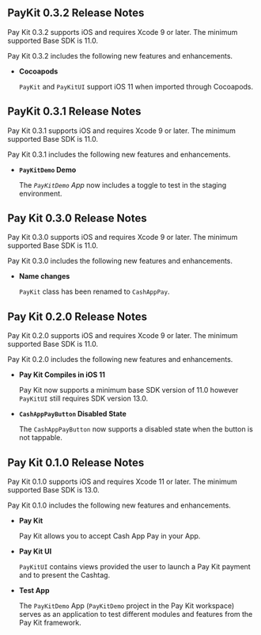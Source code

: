 ## PayKit 0.3.2 Release Notes

Pay Kit 0.3.2 supports iOS and requires Xcode 9 or later. The minimum supported Base SDK is 11.0.

Pay Kit 0.3.2 includes the following new features and enhancements.

- **Cocoapods**

   `PayKit` and `PayKitUI` support iOS 11 when imported through Cocoapods.

## PayKit 0.3.1 Release Notes

Pay Kit 0.3.1 supports iOS and requires Xcode 9 or later. The minimum supported Base SDK is 11.0.

Pay Kit 0.3.1 includes the following new features and enhancements.

- **`PayKitDemo` Demo**

   The *`PayKitDemo` App* now includes a toggle to test in the staging environment.

## Pay Kit 0.3.0 Release Notes
Pay Kit 0.3.0 supports iOS and requires Xcode 9 or later. The minimum supported Base SDK is 11.0.

Pay Kit 0.3.0 includes the following new features and enhancements.

- **Name changes**

   `PayKit` class has been renamed to `CashAppPay`.

## Pay Kit 0.2.0 Release Notes

Pay Kit 0.2.0 supports iOS and requires Xcode 9 or later. The minimum supported Base SDK is 11.0.

Pay Kit 0.2.0 includes the following new features and enhancements.

- **Pay Kit Compiles in iOS 11**

   Pay Kit now supports a minimum base SDK version of 11.0 however `PayKitUI` still requires SDK version 13.0.

- **`CashAppPayButton` Disabled State**

   The `CashAppPayButton` now supports a disabled state when the button is not tappable.

## Pay Kit 0.1.0 Release Notes

Pay Kit 0.1.0 supports iOS and requires Xcode 11 or later. The minimum supported Base SDK is 13.0.

Pay Kit 0.1.0 includes the following new features and enhancements.

- **Pay Kit**

   Pay Kit allows you to accept Cash App Pay in your App.

- **Pay Kit UI**

  `PayKitUI` contains views provided the user to launch a Pay Kit payment and to present the Cashtag.

- **Test App**

  The `PayKitDemo` App (`PayKitDemo` project in the Pay Kit workspace) serves as an application to test different modules and features from
      the Pay Kit framework.
